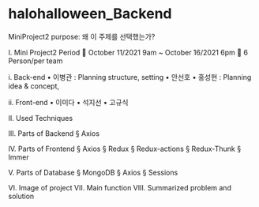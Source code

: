 # halohalloween_Backend
MiniProject2
purpose: 왜 이 주제를 선택했는가? 

I.	Mini Project2 Period
	October 11/2021 9am ~ October 16/2021 6pm
	6 Person/per team

i.	Back-end
•	이병관 : Planning structure, setting
•	안선호
•	홍성현 : Planning idea & concept, 




ii.	Front-end
•	이미다
•	석지선
•	고규식




II.	Used Techniques

III.	Parts of Backend
§	Axios


IV.	Parts of Frontend
§	Axios
§  Redux
§  Redux-actions
§  Redux-Thunk
§  Immer


V.	Parts of Database
§	MongoDB
§	Axios
§	Sessions


VI.	Image of project
VII.	Main function
VIII.	Summarized problem and solution






   
